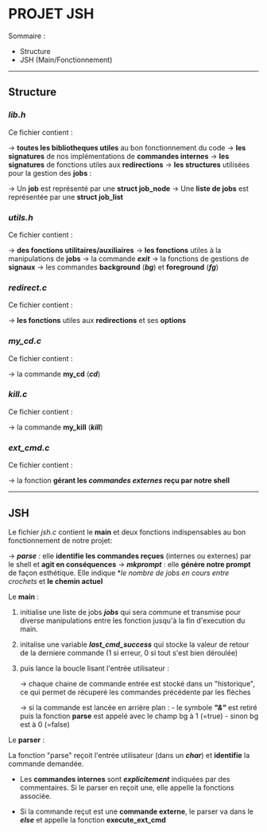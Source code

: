 # PROJET JSH

Sommaire :
- Structure
- JSH (Main/Fonctionnement)

__________________________________________________________________________________________________________________________________________________________

## **Structure**

### *lib.h*

Ce fichier contient :

-> **toutes les bibliotheques utiles** au bon fonctionnement du code
-> **les signatures** de nos implémentations de **commandes internes**
-> **les signatures** de fonctions utiles aux **redirections**
-> **les structures** utilisées pour la gestion des **jobs** :

-> Un **job** est représenté par une **struct job_node**
-> Une **liste de jobs** est représentée par une **struct job_list**


### *utils.h*

Ce fichier contient :

-> **des fonctions utilitaires/auxiliaires**
-> **les fonctions** utiles à la manipulations de **jobs**
-> la commande ***exit***
-> la fonctions de gestions de **signaux**
-> les commandes **background** (***bg***) et **foreground** (***fg***)


### *redirect.c*

Ce fichier contient :

-> **les fonctions** utiles aux **redirections** et ses **options**


### *my_cd.c*

Ce fichier contient :

-> la commande **my_cd** (***cd***)

### *kill.c*

Ce fichier contient :

-> la commande **my_kill** (***kill***)

### *ext_cmd.c*

Ce fichier contient :

-> la fonction **gérant les ***commandes externes*** reçu par notre shell**

__________________________________________________________________________________________________________________________________________________________

## **JSH**

Le fichier *jsh.c* contient le **main** et deux fonctions indispensables au bon fonctionnement de notre projet:

-> ***parse*** : elle **identifie les commandes reçues** (internes ou externes) par le shell et **agit en conséquences**
-> ***mkprompt*** : elle **génère notre prompt** de façon esthétique. Elle indique **le nombre de jobs en cours *entre crochets** et **le chemin actuel**


Le **main** :

1) initialise une liste de jobs ***jobs*** qui sera commune et transmise pour diverse manipulations entre les fonction jusqu'à la fin d'execution du main.

2) initalise une variable ***last_cmd_success*** qui stocke la valeur de retour de la derniere commande (1 si erreur, 0 si tout s'est bien déroulée)

3) puis lance la boucle lisant l'entrée utilisateur :

    -> chaque chaine de commande entrée est stocké dans un "historique", ce qui permet de récuperé les commandes précédente par les flèches

    -> si la commande est lancée en arrière plan : 
        - le symbole ***"&"*** est retiré puis la fonction **parse** est appelé avec le champ bg à 1 (=true)
        - sinon bg est à 0 (=false)


Le **parser** :

La fonction "parse" reçoit l'entrée utilisateur (dans un ***char***) et **identifie** la commande demandée.

- Les **commandes internes** sont ***explicitement*** indiquées par des commentaires. Si le parser en reçoit une, elle appelle la fonctions associée.

- Si la commande reçut est une **commande externe**, le parser va dans le ***else*** et appelle la fonction **execute_ext_cmd**

